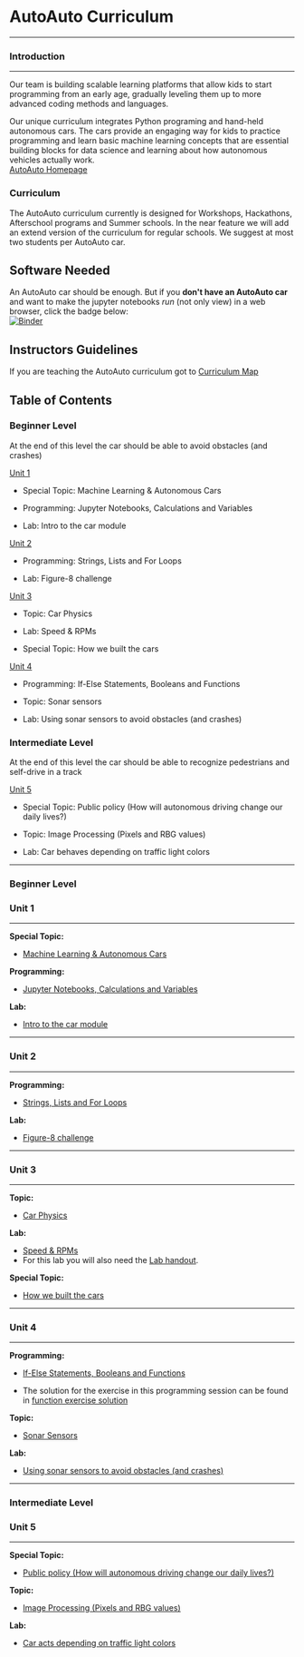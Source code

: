 AutoAuto Curriculum
=================================

-------------------------------------------------------------------------------
### Introduction
----------------------------

Our team is building scalable learning platforms that allow kids to start
programming from an early age, gradually leveling them up to more advanced
coding methods and languages.

Our unique curriculum integrates Python programing and hand-held autonomous
cars. The cars provide an engaging way for kids to practice programming and
learn basic machine learning concepts that are essential building blocks
for data science and learning about how autonomous vehicles actually work.  
[AutoAuto Homepage][auto-auto-website]


### Curriculum

The AutoAuto curriculum currently is designed for Workshops, Hackathons,
Afterschool programs and Summer schools. In the near feature we will add
an extend version of the curriculum for regular schools. We suggest at most
two students per AutoAuto car.

## Software Needed

An AutoAuto car should be enough. But if you __don't have an AutoAuto car__ and
want to make the jupyter notebooks _run_ (not only view) in a web browser,
click the badge below:  
[![Binder](http://mybinder.org/badge.svg)](http://mybinder.org:/repo/autoautoai/curriculum)


## Instructors Guidelines

If you are teaching the AutoAuto curriculum got to [Curriculum Map]

Table of Contents
-----------------

### __Beginner Level__


At the end of this level the car should be able to avoid obstacles (and crashes)

[Unit 1][#1]  

   * Special Topic: Machine Learning & Autonomous Cars  

   * Programming: Jupyter Notebooks, Calculations and Variables

   * Lab: Intro to the car module

[Unit 2][#2]

   * Programming: Strings, Lists and For Loops

   * Lab: Figure-8 challenge

[Unit 3][#3]

   * Topic: Car Physics

   * Lab: Speed & RPMs

   * Special Topic: How we built the cars

[Unit 4][#4]

   * Programming: If-Else Statements, Booleans and Functions

   * Topic: Sonar sensors

   * Lab: Using sonar sensors to avoid obstacles (and crashes)  


### __Intermediate Level__


At the end of this level the car should be able to recognize pedestrians and self-drive in a track

[Unit 5][#5]

   * Special Topic: Public policy (How will autonomous driving change our daily lives?)

   * Topic: Image Processing (Pixels and RBG values)

   * Lab: Car behaves depending on traffic light  colors

-------------------------------------------------------------------------------
### __Beginner Level__
### Unit 1
-------------------------

**Special Topic:**  
 - [Machine Learning & Autonomous Cars][special-topic-ML]

**Programming:**
- [Jupyter Notebooks, Calculations and Variables][prog-jupyter]

**Lab:**
- [Intro to the car module][lab-car-module]


-------------------------------------------------------------------------------
### Unit 2
-------------------------

**Programming:**
- [Strings, Lists and For Loops][prog-lists]

**Lab:**
- [Figure-8 challenge][lab-figure-8]

-------------------------------------------------------------------------------
### Unit 3
-------------------------

**Topic:**
- [Car Physics][topic-car-physics]

**Lab:**
- [Speed & RPMs][lab-speed]
- For this lab you will also need the [Lab handout][handout-physics].

**Special Topic:**
- [How we built the cars][special-topic-build-cars]


-------------------------------------------------------------------------------
### Unit 4
-------------------------

**Programming:**
- [If-Else Statements, Booleans and Functions][prog-if-else]

- The solution for the exercise in this programming session can be found in
 [function exercise solution][function-sol]

**Topic:**
- [Sonar Sensors][topic-sonar]

**Lab:**
- [Using sonar sensors to avoid obstacles (and crashes)][lab-sonar]


-------------------------------------------------------------------------------
### __Intermediate Level__
### Unit 5
-------------------------
**Special Topic:**
- [Public policy (How will autonomous driving change our daily lives?)][special-topic-public-policy]

**Topic:**
- [Image Processing (Pixels and RBG values)][topic-image-process]

**Lab:**
- [Car acts depending on traffic light colors][lab-traffic-lights]






[-----------------------------LINKS-----------------------------]: #


[auto-auto-website]:http://autoauto.ai/

[Curriculum Map]:https://drive.google.com/open?id=1Dc391Y7a1V8F2lJ_djFvBxEHz5SIBKBtCeY3Tbjs3uY

[#1]: #unit-1
[special-topic-ML]:https://drive.google.com/open?id=1dv5dTRQUxWvBD-vbRTdD1FmbqfHuqkGTwY-9hzGHrDA
[prog-jupyter]:https://github.com/AutoAutoAI/Curriculum/blob/master/Beginner_Level/Unit1/Jupyter_Notebooks_Calculations_and_Variables.ipynb
[lab-car-module]:https://drive.google.com/open?id=1jS7-b0zcyFZByTdcnJP2beycW_AOlDTgiFmrWBKqPDw

[#2]: #unit-2
[prog-lists]:https://github.com/AutoAutoAI/Curriculum/blob/master/Beginner_Level/Unit2/Strings_Lists_and_For_Loops.ipynb
[lab-figure-8]:https://drive.google.com/open?id=1VBmFTen9YykbPZvzGFDrobyQUYgJUD-vfLjo5Km7GOk

[#3]: #3-unit-3
[topic-car-physics]:https://drive.google.com/open?id=1_BmUTfSkTIUJaRebXm15ZjsNdtb7zlMog2wfY5YMv80
[lab-speed]:https://drive.google.com/open?id=1mXEuWZ--9_65JIrJZO9-T5xZhdwmsibIbc1KeNa4V5c
[handout-physics]:https://drive.google.com/open?id=1ekAVdxU986fJ_0yRqf2AlmhDI2v3ko8qI1G5mPMwTlw
[special-topic-build-cars]:https://drive.google.com/open?id=1vCvx0-eyTp5oQa2yx7E7EkjFprZV6NzQ6RpSmohtYHA

[#4]: #4-unit-4
[prog-if-else]:https://github.com/AutoAutoAI/Curriculum/blob/master/Beginner_Level/Unit4/If-Else_Statements_Booleans_and_Functions.ipynb
[function-sol]:https://github.com/AutoAutoAI/Curriculum/blob/master/Beginner_Level/Unit4/Function_exercise_solution.py
[topic-sonar]:https://drive.google.com/open?id=1uyJKhe9CgfpjLpQGA2EZujrwMQNsVryuMsh2GD6UBOM
[lab-sonar]:https://drive.google.com/open?id=1HvHDdU4AfVteI0gUtIfeA4M-xpnN1oLx_zmFtxbWV3o

[#5]: #5-unit-5
[special-topic-public-policy]:https://drive.google.com/open?id=1tGK8BpQvjOoAQNI3A0_6iHtANdsik1SG8vSVMq0A-P4
[topic-image-process]:https://drive.google.com/open?id=1b33_PcDyywF4rR78hla7sEypq1aaFeFvOS0P2PiIw2A
[lab-traffic-lights]:https://drive.google.com/open?id=1XFm4_feQroB9_hjtfPBnkREEsW5F6dHig21HbWSUmSI
